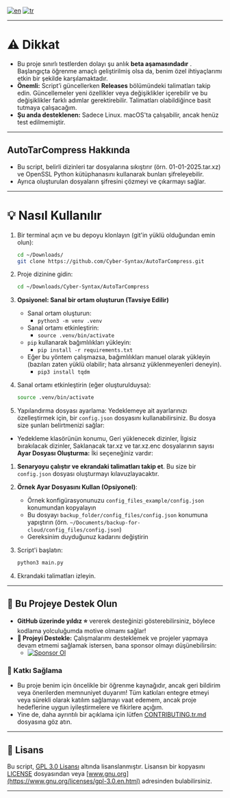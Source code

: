 [![en](https://img.shields.io/badge/lang-en-green.svg)](https://github.com/Cyber-Syntax/AutoTarCompress/blob/main/README.md)
[![tr](https://img.shields.io/badge/lang-tr-blue.svg)](https://github.com/Cyber-Syntax/AutoTarCompress/blob/main/README.tr.md)

---

# **⚠️ Dikkat**

- Bu proje sınırlı testlerden dolayı şu anlık **beta aşamasındadır** . Başlangıçta öğrenme amaçlı geliştirilmiş olsa da, benim özel ihtiyaçlarımı etkin bir şekilde karşılamaktadır.
- **Önemli:** Script’i güncellerken **Releases** bölümündeki talimatları takip edin. Güncellemeler yeni özellikler veya değişiklikler içerebilir ve bu değişiklikler farklı adımlar gerektirebilir. Talimatları olabildiğince basit tutmaya çalışacağım.
- **Şu anda desteklenen:** Sadece Linux. macOS'ta çalışabilir, ancak henüz test edilmemiştir.

---

## **AutoTarCompress Hakkında**

- Bu script, belirli dizinleri tar dosyalarına sıkıştırır (örn. 01-01-2025.tar.xz) ve OpenSSL Python kütüphanasını kullanarak bunları şifreleyebilir.
- Ayrıca oluşturulan dosyaların şifresini çözmeyi ve çıkarmayı sağlar.

---

# **💡 Nasıl Kullanılır**

1. Bir terminal açın ve bu depoyu klonlayın (git'in yüklü olduğundan emin olun):

   ```bash
   cd ~/Downloads/
   git clone https://github.com/Cyber-Syntax/AutoTarCompress.git
   ```

2. Proje dizinine gidin:

   ```bash
   cd ~/Downloads/Cyber-Syntax/AutoTarCompress
   ```

3. **Opsiyonel: Sanal bir ortam oluşturun (Tavsiye Edilir)**

   - Sanal ortam oluşturun:
     - `python3 -m venv .venv`
   - Sanal ortamı etkinleştirin:
     - `source .venv/bin/activate`
   - `pip` kullanarak bağımlılıkları yükleyin:
     - `pip install -r requirements.txt`
   - Eğer bu yöntem çalışmazsa, bağımlılıkları manuel olarak yükleyin (bazıları zaten yüklü olabilir; hata alırsanız yüklenmeyenleri deneyin).
     - `pip3 install tqdm`

4. Sanal ortamı etkinleştirin (eğer oluşturulduysa):

   ```bash
   source .venv/bin/activate
   ```

5. Yapılandırma dosyası ayarlama:
   Yedeklemeye ait ayarlarınızı özelleştirmek için, bir `config.json` dosyasını kullanabilirsiniz. Bu dosya size şunları belirtmenizi sağlar:

- Yedekleme klasörünün konumu, Geri yüklenecek dizinler, İlgisiz bırakılacak dizinler, Saklanacak tar.xz ve tar.xz.enc dosyalarının sayısı
  **Ayar Dosyası Oluşturma:**
  İki seçeneğiniz vardır:

1. **Senaryoyu çalıştır ve ekrandaki talimatları takip et**. Bu size bir `config.json` dosyası oluşturmayı kılavuzlayacaktır.
2. **Örnek Ayar Dosyasını Kullan (Opsiyonel)**:
   - Örnek konfigürasyonunuzu `config_files_example/config.json` konumundan kopyalayın
   - Bu dosyayı `backup_folder/config_files/config.json` konumuna yapıştırın (örn. `~/Documents/backup-for-cloud/config_files/config.json`)
   - Gereksinim duyduğunuz kadarını değiştirin
3. Script'i başlatın:

   ```bash
   python3 main.py
   ```

4. Ekrandaki talimatları izleyin.

---

## **🙏 Bu Projeye Destek Olun**

- **GitHub üzerinde yıldız ⭐** vererek desteğinizi gösterebilirsiniz, böylece kodlama yolculuğumda motive olmamı sağlar!
- **💖 Projeyi Destekle:** Çalışmalarımı desteklemek ve projeler yapmaya devam etmemi sağlamak istersen, bana sponsor olmayı düşünebilirsin:
  - [![Sponsor Ol](https://img.shields.io/badge/Sponsor-💖-brightgreen)](https://github.com/sponsors/Cyber-Syntax)

### **🤝 Katkı Sağlama**

- Bu proje benim için öncelikle bir öğrenme kaynağıdır, ancak geri bildirim veya önerilerden memnuniyet duyarım! Tüm katkıları entegre etmeyi veya sürekli olarak katılım sağlamayı vaat edemem, ancak proje hedeflerine uygun iyileştirmelere ve fikirlere açığım.
- Yine de, daha ayrıntılı bir açıklama için lütfen [CONTRIBUTING.tr.md](.github/CONTRIBUTING.tr.md) dosyasına göz atın.

---

## **📝 Lisans**

Bu script, [GPL 3.0 Lisansı](https://www.gnu.org/licenses/gpl-3.0.en.html) altında lisanslanmıştır. Lisansın bir kopyasını [LICENSE](https://github.com/Cyber-Syntax/my-unicorn/blob/main/LICENSE) dosyasından veya [www.gnu.org](https://www.gnu.org/licenses/gpl-3.0.en.html) adresinden bulabilirsiniz.

---
